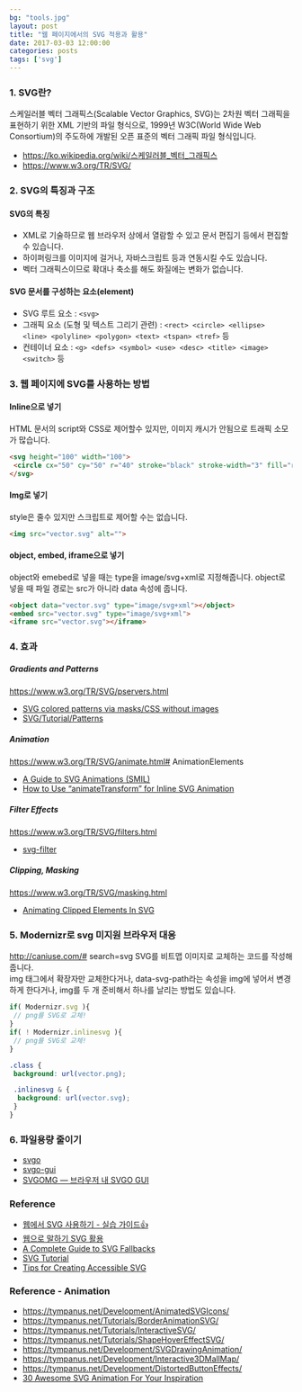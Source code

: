 ```yaml
---
bg: "tools.jpg"
layout: post
title: "웹 페이지에서의 SVG 적용과 활용"
date: 2017-03-03 12:00:00
categories: posts
tags: ['svg']
---
```


### 1. SVG란?
스케일러블 벡터 그래픽스(Scalable Vector Graphics, SVG)는 2차원 벡터 그래픽을 표현하기 위한 XML 기반의 파일 형식으로, 1999년 W3C(World Wide Web Consortium)의 주도하에 개발된 오픈 표준의 벡터 그래픽 파일 형식입니다.
- https://ko.wikipedia.org/wiki/스케일러블_벡터_그래픽스
- https://www.w3.org/TR/SVG/

### 2. SVG의 특징과 구조

#### SVG의 특징
- XML로 기술하므로 웹 브라우저 상에서 열람할 수 있고 문서 편집기 등에서 편집할 수 있습니다.
- 하이퍼링크를 이미지에 걸거나, 자바스크립트 등과 연동시킬 수도 있습니다.
- 벡터 그래픽스이므로 확대나 축소를 해도 화질에는 변화가 없습니다.

#### SVG 문서를 구성하는 요소(element)
- SVG 루트 요소 : `<svg>`
- 그래픽 요소 (도형 및 텍스트 그리기 관련) : `<rect> <circle> <ellipse> <line> <polyline> <polygon> <text> <tspan> <tref>` 등
- 컨테이너 요소 : `<g> <defs> <symbol> <use> <desc> <title> <image> <switch>` 등

### 3. 웹 페이지에 SVG를 사용하는 방법

#### Inline으로 넣기
​HTML 문서의 script와 CSS로 제어할수 있지만, 이미지 캐시가 안됨으로 트래픽 소모가 많습니다.

```html
<svg height="100" width="100">
 <circle cx="50" cy="50" r="40" stroke="black" stroke-width="3" fill="red" />
</svg> 
```

#### Img로 넣기
style은 줄수 있지만 스크립트로 제어할 수는 없습니다.

```html
<img src="vector.svg" alt="">
```

#### object, embed, iframe으로 넣기
object와 emebed로 넣을 때는 type을 image/svg+xml로 지정해줍니다.
object로 넣을 때 파일 경로는 src가 아니라 data 속성에 줍니다.

```html
<object data="vector.svg" type="image/svg+xml"></object>
<embed src="vector.svg" type="image/svg+xml">
<iframe src="vector.svg"></iframe>
```

### 4. 효과

##### Gradients and Patterns
https://www.w3.org/TR/SVG/pservers.html
- [SVG colored patterns via masks/CSS without images](https://bl.ocks.org/jfsiii/7772281)
- [SVG/Tutorial/Patterns](https://developer.mozilla.org/ko/docs/Web/SVG/Tutorial/Patterns)

##### Animation
https://www.w3.org/TR/SVG/animate.html# AnimationElements
- [A Guide to SVG Animations (SMIL)](https://css-tricks.com/guide-svg-animations-smil/)
- [How to Use “animateTransform” for Inline SVG Animation](https://webdesign.tutsplus.com/tutorials/how-to-use-animatetransform-for-inline-svg-animation--cms-22296)

##### Filter Effects
https://www.w3.org/TR/SVG/filters.html
- [svg-filter](http://mathisonian.github.io/svg-filter/)

##### Clipping, Masking
https://www.w3.org/TR/SVG/masking.html
- [Animating Clipped Elements In SVG](https://www.smashingmagazine.com/2015/12/animating-clipped-elements-svg/)

### 5. Modernizr로 svg 미지원 브라우저 대응
http://caniuse.com/# search=svg
SVG를 비트맵 이미지로 교체하는 코드를 작성해 줍니다.   
img 태그에서 확장자만 교체한다거나, data-svg-path라는 속성을 img에 넣어서 변경하게 한다거나, img를 두 개 준비해서 하나를 날리는 방법도 있습니다.   

```javascript
if( Modernizr.svg ){ 
 // png를 SVG로 교체! 
} 
if( ! Modernizr.inlinesvg ){ 
 // png를 SVG로 교체! 
}
```

```css
.class {
 background: url(vector.png);

 .inlinesvg & {
  background: url(vector.svg);
 }
}
```

### 6. 파일용량 줄이기
- [svgo](https://github.com/svg/svgo)
- [svgo-gui](https://github.com/svg/svgo-gui)
- [SVGOMG — 브라우저 내 SVGO GUI](https://jakearchibald.github.io/svgomg/)

### Reference
- [웹에서 SVG 사용하기 - 실습 가이드👍](https://svgontheweb.com/ko/)
- [웹으로 말하기 SVG 활용](http://mytory.net/archives/11169)
- [A Complete Guide to SVG Fallbacks](https://css-tricks.com/a-complete-guide-to-svg-fallbacks/)
- [SVG Tutorial](http://tutorials.jenkov.com/svg/index.html)
- [Tips for Creating Accessible SVG](https://www.sitepoint.com/tips-accessible-svg/)

### Reference - Animation
- https://tympanus.net/Development/AnimatedSVGIcons/
- https://tympanus.net/Tutorials/BorderAnimationSVG/
- https://tympanus.net/Tutorials/InteractiveSVG/
- https://tympanus.net/Tutorials/ShapeHoverEffectSVG/
- https://tympanus.net/Development/SVGDrawingAnimation/
- https://tympanus.net/Development/Interactive3DMallMap/
- https://tympanus.net/Development/DistortedButtonEffects/
- [30 Awesome SVG Animation For Your Inspiration](http://www.hongkiat.com/blog/svg-animations/)